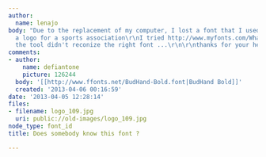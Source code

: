 ```yaml
---
author:
  name: lenajo
body: "Due to the replacement of my computer, I lost a font that I used to design
  a logo for a sports association\r\nI tried http://www.myfonts.com/WhatTheFont/ but
  the tool didn't reconize the right font ...\r\n\r\nthanks for your help\r\n"
comments:
- author:
    name: defiantone
    picture: 126244
  body: '[[http://www.ffonts.net/BudHand-Bold.font|BudHand Bold]]'
  created: '2013-04-06 00:16:59'
date: '2013-04-05 12:28:14'
files:
- filename: logo_109.jpg
  uri: public://old-images/logo_109.jpg
node_type: font_id
title: Does somebody know this font ?

---
```

